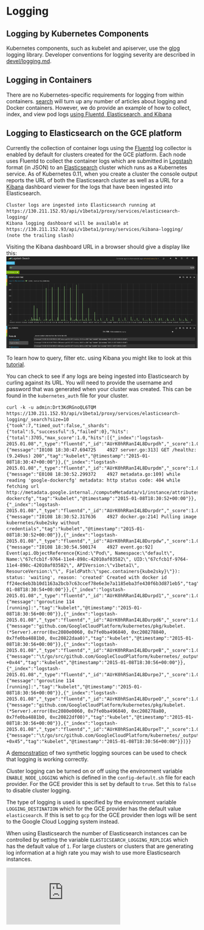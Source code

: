 # Logging

## Logging by Kubernetes Components
Kubernetes components, such as kubelet and apiserver, use the [glog](https://godoc.org/github.com/golang/glog) logging library.  Developer conventions for logging severity are described in [devel/logging.md](devel/logging.md).

## Logging in Containers
There are no Kubernetes-specific requirements for logging from within containers. [search](https://www.google.com/?q=docker+container+logging) will turn up any number of articles about logging and
Docker containers.  However, we do provide an example of how to collect, index, and view pod logs [using Fluentd, Elasticsearch, and Kibana](./getting-started-guides/logging.md)


## Logging to Elasticsearch on the GCE platform
Currently the collection of container logs using the [Fluentd](http://www.fluentd.org/) log collector is 
enabled by default for clusters created for the GCE platform. Each node uses Fluentd to collect
the container logs which are submitted in [Logstash](http://logstash.net/docs/1.4.2/tutorials/getting-started-with-logstash)
format (in JSON) to an [Elasticsearch](http://www.elasticsearch.org/) cluster which runs as a Kubernetes service.
As of Kubernetes 0.11, when you create a cluster the console output reports the URL of both the Elasticsearch cluster as well as
a URL for a [Kibana](http://www.elasticsearch.org/overview/kibana/) dashboard viewer for the logs that have been ingested
into Elasticsearch.
```
Cluster logs are ingested into Elasticsearch running at https://130.211.152.93/api/v1beta1/proxy/services/elasticsearch-logging/
Kibana logging dashboard will be available at https://130.211.152.93/api/v1beta1/proxy/services/kibana-logging/ (note the trailing slash)
```
Visiting the Kibana dashboard URL in a browser should give a display like this:
![Kibana](kibana.png)

To learn how to query, filter etc. using Kibana you might like to look at this [tutorial](http://www.elasticsearch.org/guide/en/kibana/current/working-with-queries-and-filters.html).

You can check to see if any logs are being ingested into Elasticsearch by curling against its URL. You will need to provide the username and password that was generated when your cluster was created. This can be found in the `kubernetes_auth` file for your cluster.
```
curl -k -u admin:Drt3KdRGnoQL6TQM https://130.211.152.93/api/v1beta1/proxy/services/elasticsearch-logging/_search?size=10
{"took":7,"timed_out":false,"_shards":{"total":5,"successful":5,"failed":0},"hits":{"total":3705,"max_score":1.0,"hits":[{"_index":"logstash-2015.01.08","_type":"fluentd","_id":"AUrK0hRRanI4L8Durpdh","_score":1.0,"_source":{"message":"I0108 18:30:47.694725    4927 server.go:313] GET /healthz: (9.249us) 200","tag":"kubelet","@timestamp":"2015-01-08T18:30:47+00:00"}},{"_index":"logstash-2015.01.08","_type":"fluentd","_id":"AUrK0hRRanI4L8Durpdm","_score":1.0,"_source":{"message":"E0108 18:30:52.299372    4927 metadata.go:109] while reading 'google-dockercfg' metadata: http status code: 404 while fetching url http://metadata.google.internal./computeMetadata/v1/instance/attributes/google-dockercfg","tag":"kubelet","@timestamp":"2015-01-08T18:30:52+00:00"}},{"_index":"logstash-2015.01.08","_type":"fluentd","_id":"AUrK0hRRanI4L8Durpdr","_score":1.0,"_source":{"message":"I0108 18:30:52.317636    4927 docker.go:214] Pulling image kubernetes/kube2sky without credentials","tag":"kubelet","@timestamp":"2015-01-08T18:30:52+00:00"}},{"_index":"logstash-2015.01.08","_type":"fluentd","_id":"AUrK0hRRanI4L8Durpdw","_score":1.0,"_source":{"message":"I0108 18:30:54.500174    4927 event.go:92] Event(api.ObjectReference{Kind:\"Pod\", Namespace:\"default\", Name:\"67cfcb1f-9764-11e4-898c-42010af03582\", UID:\"67cfcb1f-9764-11e4-898c-42010af03582\", APIVersion:\"v1beta1\", ResourceVersion:\"\", FieldPath:\"spec.containers{kube2sky}\"}): status: 'waiting', reason: 'created' Created with docker id ff24ec6eb3b10d1163a2bcb7c63ccef78e6e3e7a1185eba3fe430f6b3d871eb5","tag":"kubelet","@timestamp":"2015-01-08T18:30:54+00:00"}},{"_index":"logstash-2015.01.08","_type":"fluentd","_id":"AUrK0hRRanI4L8Durpd1","_score":1.0,"_source":{"message":"goroutine 114 [running]:","tag":"kubelet","@timestamp":"2015-01-08T18:30:56+00:00"}},{"_index":"logstash-2015.01.08","_type":"fluentd","_id":"AUrK0hRRanI4L8Durpd6","_score":1.0,"_source":{"message":"github.com/GoogleCloudPlatform/kubernetes/pkg/kubelet.(*Server).error(0xc2080e0060, 0x7fe0ba496840, 0xc208278840, 0x7fe0ba4881b0, 0xc20822daa0)","tag":"kubelet","@timestamp":"2015-01-08T18:30:56+00:00"}},{"_index":"logstash-2015.01.08","_type":"fluentd","_id":"AUrK0hRRanI4L8DurpeB","_score":1.0,"_source":{"message":"\t/go/src/github.com/GoogleCloudPlatform/kubernetes/_output/dockerized/go/src/github.com/GoogleCloudPlatform/kubernetes/pkg/kubelet/server.go:94 +0x44","tag":"kubelet","@timestamp":"2015-01-08T18:30:56+00:00"}},{"_index":"logstash-2015.01.08","_type":"fluentd","_id":"AUrK0hRSanI4L8DurpeJ","_score":1.0,"_source":{"message":"goroutine 114 [running]:","tag":"kubelet","@timestamp":"2015-01-08T18:30:56+00:00"}},{"_index":"logstash-2015.01.08","_type":"fluentd","_id":"AUrK0hRSanI4L8DurpeO","_score":1.0,"_source":{"message":"github.com/GoogleCloudPlatform/kubernetes/pkg/kubelet.(*Server).error(0xc2080e0060, 0x7fe0ba496840, 0xc208278a80, 0x7fe0ba4881b0, 0xc20822df00)","tag":"kubelet","@timestamp":"2015-01-08T18:30:56+00:00"}},{"_index":"logstash-2015.01.08","_type":"fluentd","_id":"AUrK0hRSanI4L8DurpeT","_score":1.0,"_source":{"message":"\t/go/src/github.com/GoogleCloudPlatform/kubernetes/_output/dockerized/go/src/github.com/GoogleCloudPlatform/kubernetes/pkg/kubelet/server.go:240 +0x45","tag":"kubelet","@timestamp":"2015-01-08T18:30:56+00:00"}}]}}
```
A [demonstration](../cluster/addons/fluentd-elasticsearch/logging-demo/README.md) of two synthetic logging sources can be used
to check that logging is working correctly.

Cluster logging can be turned on or off using the environment variable `ENABLE_NODE_LOGGING` which is defined in the
`config-default.sh` file for each provider. For the GCE provider this is set by default to `true`. Set this
to `false` to disable cluster logging.

The type of logging is used is specified by the environment variable `LOGGING_DESTINATION` which for the
GCE provider has the default value `elasticsearch`. If this is set to `gcp` for the GCE provider then
logs will be sent to the Google Cloud Logging system instead.

When using Elasticsearch the number of Elasticsearch instances can be controlled by setting the
variable `ELASTICSEARCH_LOGGING_REPLICAS` which has the default value of `1`. For large clusters
or clusters that are generating log information at a high rate you may wish to use more
Elasticsearch instances.


[![Analytics](https://kubernetes-site.appspot.com/UA-36037335-10/GitHub/docs/logging.md?pixel)]()
